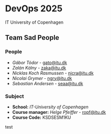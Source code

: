 # DevOps 2025
IT University of Copenhagen

## Team Sad People

### People
- *Gábor Tódor* - gato@itu.dk
- *Zalán Kálny* - zaka@itu.dk
- *Nicklas Koch Rasmussen* - nicra@itu.dk
- *Nicolai Grymer* - ngry@itu.dk
- *Sebastian Andersen* - seaa@itu.dk

### Subject
- **School:** *IT-University of Copenhagen*
- **Course manager:** *Helge Pfeiffer* - ropf@itu.dk
- **Course Code:** KSDSESM1KU

test